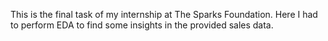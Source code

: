 This is the final task of my internship at The Sparks Foundation.
Here I had to perform EDA to find some insights in the provided sales data.
